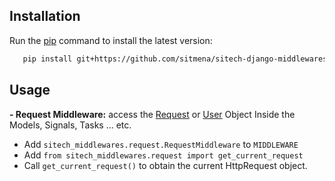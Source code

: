 ## Installation

Run the [pip](https://pip.pypa.io/en/stable/) command to install the latest version:

```bash
   pip install git+https://github.com/sitmena/sitech-django-middlewares.git@v0.1
```

## Usage

**- Request Middleware:** 
 access the [Request](https://docs.djangoproject.com/en/2.2/ref/request-response/#httprequest-objects) or [User](https://docs.djangoproject.com/en/2.2/ref/request-response/#django.http.HttpRequest.user) Object Inside the Models, Signals, Tasks ... etc.
 
 - Add `sitech_middlewares.request.RequestMiddleware` to `MIDDLEWARE`
 - Add `from sitech_middlewares.request import get_current_request`
 - Call `get_current_request()` to obtain the current HttpRequest object.


